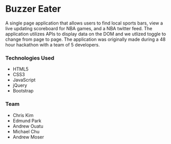 # Buzzer Eater

A single page application that allows users to find local sports bars, view a live updating scoreboard for NBA games, and a NBA twitter feed. The application utilizes APIs to display data on the DOM and we utlized toggle to change from page to page. The application was originally made during a 48 hour hackathon with a team of 5 developers.

### Technologies Used
- HTML5
- CSS3
- JavaScript
- jQuery
- Bootstrap

### Team
* Chris Kim
* Edmund Park
* Andrew Ouatu
* Michael Chu
* Andrew Moser

